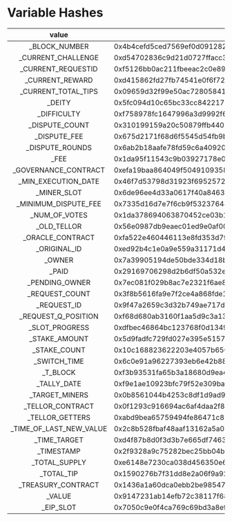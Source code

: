 # Variable Hashes

|           **value**          | **keccak-256**                                                     |
| :--------------------------: | ------------------------------------------------------------------ |
|        \_BLOCK\_NUMBER       | 0x4b4cefd5ced7569ef0d091282b4bca9c52a034c56471a6061afd1bf307a2de7c |
|     \_CURRENT\_CHALLENGE     | 0xd54702836c9d21d0727ffacc3e39f57c92b5ae0f50177e593bfb5ec66e3de280 |
|     \_CURRENT\_REQUESTID     | 0xf5126bb0ac211fbeeac2c0e89d4c02ac8cadb2da1cfb27b53c6c1f4587b48020 |
|       \_CURRENT\_REWARD      | 0xd415862fd27fb74541e0f6f725b0c0d5b5fa1f22367d9b78ec6f61d97d05d5f8 |
|    \_CURRENT\_TOTAL\_TIPS    | 0x09659d32f99e50ac728058418d38174fe83a137c455ff1847e6fb8e15f78f77a |
|            \_DEITY           | 0x5fc094d10c65bc33cc842217b2eccca0191ff24148319da094e540a559898961 |
|         \_DIFFICULTY         | 0xf758978fc1647996a3d9992f611883adc442931dc49488312360acc90601759b |
|       \_DISPUTE\_COUNT       | 0x310199159a20c50879ffb440b45802138b5b162ec9426720e9dd3ee8bbcdb9d7 |
|        \_DISPUTE\_FEE        | 0x675d2171f68d6f5545d54fb9b1fb61a0e6897e6188ca1cd664e7c9530d91ecfc |
|       \_DISPUTE\_ROUNDS      | 0x6ab2b18aafe78fd59c6a4092015bddd9fcacb8170f72b299074f74d76a91a923 |
|             \_FEE            | 0x1da95f11543c9b03927178e07951795dfc95c7501a9d1cf00e13414ca33bc409 |
|    \_GOVERNANCE\_CONTRACT    | 0xefa19baa864049f50491093580c5433e97e8d5e41f8db1a61108b4fa44cacd93 |
|    \_MIN\_EXECUTION\_DATE    | 0x46f7d53798d31923f6952572c6a19ad2d1a8238d26649c2f3493a6d69e425d28 |
|         \_MINER\_SLOT        | 0x6de96ee4d33a0617f40a846309c8759048857f51b9d59a12d3c3786d4778883d |
|    \_MINIMUM\_DISPUTE\_FEE   | 0x7335d16d7e7f6cb9f532376441907fe76aa2ea267285c82892601f4755ed15f0 |
|       \_NUM\_OF\_VOTES       | 0x1da378694063870452ce03b189f48e04c1aa026348e74e6c86e10738514ad2c4 |
|         \_OLD\_TELLOR        | 0x56e0987db9eaec01ed9e0af003a0fd5c062371f9d23722eb4a3ebc74f16ea371 |
|      \_ORACLE\_CONTRACT      | 0xfa522e460446113e8fd353d7fa015625a68bc0369712213a42e006346440891e |
|        \_ORIGINAL\_ID        | 0xed92b4c1e0a9e559a31171d487ecbec963526662038ecfa3a71160bd62fb8733 |
|            \_OWNER           | 0x7a39905194de50bde334d18b76bbb36dddd11641d4d50b470cb837cf3bae5def |
|            \_PAID            | 0x29169706298d2b6df50a532e958b56426de1465348b93650fca42d456eaec5fc |
|       \_PENDING\_OWNER       | 0x7ec081f029b8ac7e2321f6ae8c6a6a517fda8fcbf63cabd63dfffaeaafa56cc0 |
|       \_REQUEST\_COUNT       | 0x3f8b5616fa9e7f2ce4a868fde15c58b92e77bc1acd6769bf1567629a3dc4c865 |
|         \_REQUEST\_ID        | 0x9f47a2659c3d32b749ae717d975e7962959890862423c4318cf86e4ec220291f |
|    \_REQUEST\_Q\_POSITION    | 0xf68d680ab3160f1aa5d9c3a1383c49e3e60bf3c0c031245cbb036f5ce99afaa1 |
|       \_SLOT\_PROGRESS       | 0xdfbec46864bc123768f0d134913175d9577a55bb71b9b2595fda21e21f36b082 |
|        \_STAKE\_AMOUNT       | 0x5d9fadfc729fd027e395e5157ef1b53ef9fa4a8f053043c5f159307543e7cc97 |
|        \_STAKE\_COUNT        | 0x10c168823622203e4057b65015ff4d95b4c650b308918e8c92dc32ab5a0a034b |
|        \_SWITCH\_TIME        | 0x6c0e91a96227393eb6e42b88e9a99f7c5ebd588098b549c949baf27ac9509d8f |
|          \_T\_BLOCK          | 0xf3b93531fa65b3a18680d9ea49df06d96fbd883c4889dc7db866f8b131602dfb |
|         \_TALLY\_DATE        | 0xf9e1ae10923bfc79f52e309baf8c7699edb821f91ef5b5bd07be29545917b3a6 |
|       \_TARGET\_MINERS       | 0x0b8561044b4253c8df1d9ad9f9ce2e0f78e4bd42b2ed8dd2e909e85f750f3bc1 |
|      \_TELLOR\_CONTRACT      | 0x0f1293c916694ac6af4daa2f866f0448d0c2ce8847074a7896d397c961914a08 |
|       \_TELLOR\_GETTERS      | 0xabd9bea65759494fe86471c8386762f989e1f2e778949e94efa4a9d1c4b3545a |
| \_TIME\_OF\_LAST\_NEW\_VALUE | 0x2c8b528fbaf48aaf13162a5a0519a7ad5a612da8ff8783465c17e076660a59f1 |
|        \_TIME\_TARGET        | 0xd4f87b8d0f3d3b7e665df74631f6100b2695daa0e30e40eeac02172e15a999e1 |
|          \_TIMESTAMP         | 0x2f9328a9c75282bec25bb04befad06926366736e0030c985108445fa728335e5 |
|        \_TOTAL\_SUPPLY       | 0xe6148e7230ca038d456350e69a91b66968b222bfac9ebfbea6ff0a1fb7380160 |
|         \_TOTAL\_TIP         | 0x1590276b7f31dd8e2a06f9a92867333eeb3eddbc91e73b9833e3e55d8e34f77d |
|     \_TREASURY\_CONTRACT     | 0x1436a1a60dca0ebb2be98547e57992a0fa082eb479e7576303cbd384e934f1fa |
|            \_VALUE           | 0x9147231ab14efb72c38117f68521ddef8de64f092c18c69dbfb602ffc4de7f47 |
|          \_EIP\_SLOT         | 0x7050c9e0f4ca769c69bd3a8ef740bc37934f8e2c036e5a723fd8ee048ed3f8c3 |
